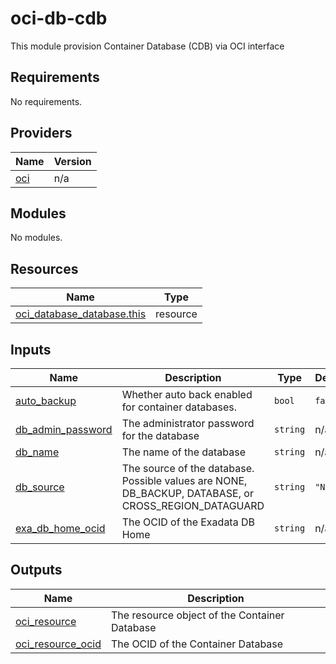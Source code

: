 # oci-db-cdb
This module provision Container Database (CDB) via OCI interface

<!-- BEGIN_TF_DOCS -->
## Requirements

No requirements.

## Providers

| Name | Version |
|------|---------|
| <a name="provider_oci"></a> [oci](#provider\_oci) | n/a |

## Modules

No modules.

## Resources

| Name | Type |
|------|------|
| [oci_database_database.this](https://registry.terraform.io/providers/oracle/oci/latest/docs/resources/database_database) | resource |

## Inputs

| Name | Description | Type | Default | Required |
|------|-------------|------|---------|:--------:|
| <a name="input_auto_backup"></a> [auto\_backup](#input\_auto\_backup) | Whether auto back enabled for container databases. | `bool` | `false` | no |
| <a name="input_db_admin_password"></a> [db\_admin\_password](#input\_db\_admin\_password) | The administrator password for the database | `string` | n/a | yes |
| <a name="input_db_name"></a> [db\_name](#input\_db\_name) | The name of the database | `string` | n/a | yes |
| <a name="input_db_source"></a> [db\_source](#input\_db\_source) | The source of the database. Possible values are NONE, DB\_BACKUP, DATABASE, or CROSS\_REGION\_DATAGUARD | `string` | `"NONE"` | no |
| <a name="input_exa_db_home_ocid"></a> [exa\_db\_home\_ocid](#input\_exa\_db\_home\_ocid) | The OCID of the Exadata DB Home | `string` | n/a | yes |

## Outputs

| Name | Description |
|------|-------------|
| <a name="output_oci_resource"></a> [oci\_resource](#output\_oci\_resource) | The resource object of the Container Database |
| <a name="output_oci_resource_ocid"></a> [oci\_resource\_ocid](#output\_oci\_resource\_ocid) | The OCID of the Container Database |
<!-- END_TF_DOCS -->